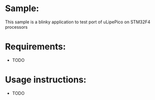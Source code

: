 # Sample: 
This sample is a blinky application to test port of uLipePico on STM32F4 processors

# Requirements:
  - TODO

# Usage instructions:

 - TODO